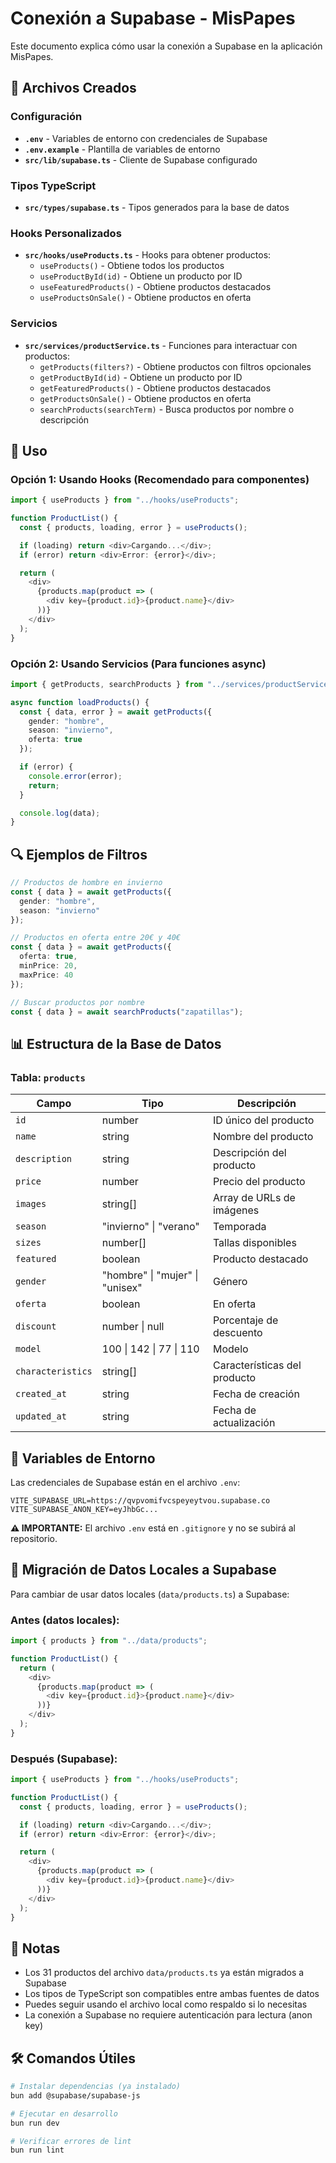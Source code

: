 # Conexión a Supabase - MisPapes

Este documento explica cómo usar la conexión a Supabase en la aplicación MisPapes.

## 📁 Archivos Creados

### Configuración
- **`.env`** - Variables de entorno con credenciales de Supabase
- **`.env.example`** - Plantilla de variables de entorno
- **`src/lib/supabase.ts`** - Cliente de Supabase configurado

### Tipos TypeScript
- **`src/types/supabase.ts`** - Tipos generados para la base de datos

### Hooks Personalizados
- **`src/hooks/useProducts.ts`** - Hooks para obtener productos:
  - `useProducts()` - Obtiene todos los productos
  - `useProductById(id)` - Obtiene un producto por ID
  - `useFeaturedProducts()` - Obtiene productos destacados
  - `useProductsOnSale()` - Obtiene productos en oferta

### Servicios
- **`src/services/productService.ts`** - Funciones para interactuar con productos:
  - `getProducts(filters?)` - Obtiene productos con filtros opcionales
  - `getProductById(id)` - Obtiene un producto por ID
  - `getFeaturedProducts()` - Obtiene productos destacados
  - `getProductsOnSale()` - Obtiene productos en oferta
  - `searchProducts(searchTerm)` - Busca productos por nombre o descripción

## 🚀 Uso

### Opción 1: Usando Hooks (Recomendado para componentes)

```typescript
import { useProducts } from "../hooks/useProducts";

function ProductList() {
  const { products, loading, error } = useProducts();

  if (loading) return <div>Cargando...</div>;
  if (error) return <div>Error: {error}</div>;

  return (
    <div>
      {products.map(product => (
        <div key={product.id}>{product.name}</div>
      ))}
    </div>
  );
}
```

### Opción 2: Usando Servicios (Para funciones async)

```typescript
import { getProducts, searchProducts } from "../services/productService";

async function loadProducts() {
  const { data, error } = await getProducts({
    gender: "hombre",
    season: "invierno",
    oferta: true
  });

  if (error) {
    console.error(error);
    return;
  }

  console.log(data);
}
```

## 🔍 Ejemplos de Filtros

```typescript
// Productos de hombre en invierno
const { data } = await getProducts({
  gender: "hombre",
  season: "invierno"
});

// Productos en oferta entre 20€ y 40€
const { data } = await getProducts({
  oferta: true,
  minPrice: 20,
  maxPrice: 40
});

// Buscar productos por nombre
const { data } = await searchProducts("zapatillas");
```

## 📊 Estructura de la Base de Datos

### Tabla: `products`

| Campo | Tipo | Descripción |
|-------|------|-------------|
| `id` | number | ID único del producto |
| `name` | string | Nombre del producto |
| `description` | string | Descripción del producto |
| `price` | number | Precio del producto |
| `images` | string[] | Array de URLs de imágenes |
| `season` | "invierno" \| "verano" | Temporada |
| `sizes` | number[] | Tallas disponibles |
| `featured` | boolean | Producto destacado |
| `gender` | "hombre" \| "mujer" \| "unisex" | Género |
| `oferta` | boolean | En oferta |
| `discount` | number \| null | Porcentaje de descuento |
| `model` | 100 \| 142 \| 77 \| 110 | Modelo |
| `characteristics` | string[] | Características del producto |
| `created_at` | string | Fecha de creación |
| `updated_at` | string | Fecha de actualización |

## 🔐 Variables de Entorno

Las credenciales de Supabase están en el archivo `.env`:

```env
VITE_SUPABASE_URL=https://qvpvomifvcspeyeytvou.supabase.co
VITE_SUPABASE_ANON_KEY=eyJhbGc...
```

**⚠️ IMPORTANTE:** El archivo `.env` está en `.gitignore` y no se subirá al repositorio.

## 🔄 Migración de Datos Locales a Supabase

Para cambiar de usar datos locales (`data/products.ts`) a Supabase:

### Antes (datos locales):
```typescript
import { products } from "../data/products";

function ProductList() {
  return (
    <div>
      {products.map(product => (
        <div key={product.id}>{product.name}</div>
      ))}
    </div>
  );
}
```

### Después (Supabase):
```typescript
import { useProducts } from "../hooks/useProducts";

function ProductList() {
  const { products, loading, error } = useProducts();

  if (loading) return <div>Cargando...</div>;
  if (error) return <div>Error: {error}</div>;

  return (
    <div>
      {products.map(product => (
        <div key={product.id}>{product.name}</div>
      ))}
    </div>
  );
}
```

## 📝 Notas

- Los 31 productos del archivo `data/products.ts` ya están migrados a Supabase
- Los tipos de TypeScript son compatibles entre ambas fuentes de datos
- Puedes seguir usando el archivo local como respaldo si lo necesitas
- La conexión a Supabase no requiere autenticación para lectura (anon key)

## 🛠️ Comandos Útiles

```bash
# Instalar dependencias (ya instalado)
bun add @supabase/supabase-js

# Ejecutar en desarrollo
bun run dev

# Verificar errores de lint
bun run lint
```
